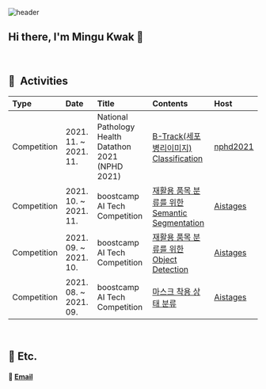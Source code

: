 ![header](https://capsule-render.vercel.app/api?type=waving&&color=0:000000,100:0f9b0f&height=180&section=header&reversak=flase&text=Mingu%20Kwak&fontSize=50&fontColor=ffffff&fontAlign=80&fontAlignY=35)
<!-- https://github.com/kyechan99/capsule-render#egg -->


## Hi there, I'm Mingu Kwak 👋

<!-- **🖥😁 I’m learning Machine Learning in Boostcamp AI Tech 2nd by NAVER Connect Foundation**<br> -->
<!-- **📍🧐 ** -->
<br>

## 🎡 &nbsp;Activities
|   Type    |   Date | Title    | Contents | Host |
|   :---    |   :--- | :------------------------------------------   | :--- |:--- |
|Competition| 2021. 11. ~ 2021. 11. | National Pathology Health Datathon 2021<br>(NPHD 2021)| [B-Track(세포 병리이미지) Classification](https://github.com/deokgu/data-ton)| [nphd2021](http://nphd2021.co.kr/)|
|Competition| 2021. 10. ~ 2021. 11. | boostcamp AI Tech Competition |[재활용 품목 분류를 위한 Semantic Segmentation](https://github.com/deokgu/semantic-segmentation-level2-cv-09) | [Aistages](https://stages.ai/)|
| Competition| 2021. 09. ~ 2021. 10.| boostcamp AI Tech Competition|[재활용 품목 분류를 위한 Object Detection](https://github.com/deokgu/object-detection-level2-cv-09) | [Aistages](https://stages.ai/)|
| Competition|  2021. 08. ~ 2021. 09. | boostcamp AI Tech Competition|[마스크 착용 상태 분류](https://github.com/deokgu/image-classification-level1-23) | [Aistages](https://stages.ai/)|
<br>

## 👀 Etc.
#### 📩 [Email](mailto:deokgu1994@gmail.com) &nbsp;&nbsp; 
<!-- https://github.com/iloveslowfood -->
<br>

